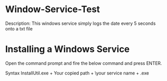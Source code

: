 # Window-Service-Test
Description: This windows service simply logs the date every 5 seconds onto a txt file

# Installing a Windows Service
Open the command prompt and fire the below command and press ENTER.

Syntax
InstallUtil.exe + Your copied path + \your service name + .exe

